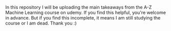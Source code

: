 In this repository I will be uploading the main takeaways from the A-Z Machine Learning course on udemy. If you find this helpful, you're welcome in advance. But if you find this incomplete, it means I am still studying the course or I am dead. Thank you :)
